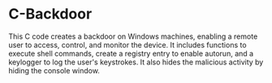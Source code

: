 # C-Backdoor
This C code creates a backdoor on Windows machines, enabling a remote user to access, control, and monitor the device. It includes functions to execute shell commands, create a registry entry to enable autorun, and a keylogger to log the user's keystrokes. It also hides the malicious activity by hiding the console window.
